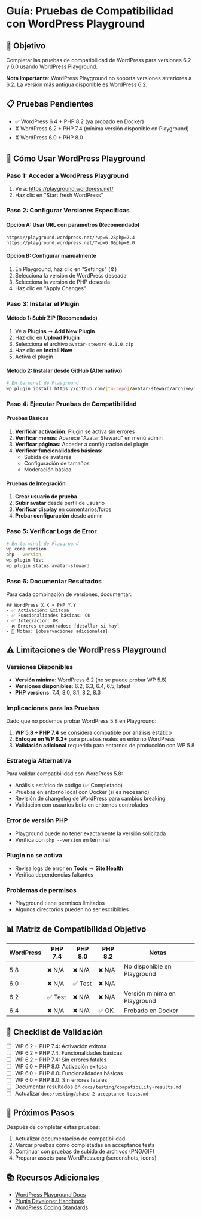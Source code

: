 # Guía: Pruebas de Compatibilidad con WordPress Playground

## 🎯 Objetivo
Completar las pruebas de compatibilidad de WordPress para versiones 6.2 y 6.0 usando WordPress Playground.

**Nota Importante**: WordPress Playground no soporta versiones anteriores a 6.2. La versión más antigua disponible es WordPress 6.2.

## 📋 Pruebas Pendientes
- ✅ WordPress 6.4 + PHP 8.2 (ya probado en Docker)
- ⏳ WordPress 6.2 + PHP 7.4 (mínima versión disponible en Playground)
- ⏳ WordPress 6.0 + PHP 8.0

## 🚀 Cómo Usar WordPress Playground

### Paso 1: Acceder a WordPress Playground
1. Ve a: https://playground.wordpress.net/
2. Haz clic en "Start fresh WordPress"

### Paso 2: Configurar Versiones Específicas

#### Opción A: Usar URL con parámetros (Recomendado)
```url
https://playground.wordpress.net/?wp=6.2&php=7.4
https://playground.wordpress.net/?wp=6.0&php=8.0
```

#### Opción B: Configurar manualmente
1. En Playground, haz clic en "Settings" (⚙️)
2. Selecciona la versión de WordPress deseada
3. Selecciona la versión de PHP deseada
4. Haz clic en "Apply Changes"

### Paso 3: Instalar el Plugin

#### Método 1: Subir ZIP (Recomendado)
1. Ve a **Plugins** → **Add New Plugin**
2. Haz clic en **Upload Plugin**
3. Selecciona el archivo `avatar-steward-0.1.0.zip`
4. Haz clic en **Install Now**
5. Activa el plugin

#### Método 2: Instalar desde GitHub (Alternativo)
```bash
# En terminal de Playground
wp plugin install https://github.com/[tu-repo]/avatar-steward/archive/main.zip --activate
```

### Paso 4: Ejecutar Pruebas de Compatibilidad

#### Pruebas Básicas
1. **Verificar activación**: Plugin se activa sin errores
2. **Verificar menús**: Aparece "Avatar Steward" en menú admin
3. **Verificar páginas**: Acceder a configuración del plugin
4. **Verificar funcionalidades básicas**:
   - Subida de avatares
   - Configuración de tamaños
   - Moderación básica

#### Pruebas de Integración
1. **Crear usuario de prueba**
2. **Subir avatar** desde perfil de usuario
3. **Verificar display** en comentarios/foros
4. **Probar configuración** desde admin

### Paso 5: Verificar Logs de Error
```bash
# En terminal de Playground
wp core version
php --version
wp plugin list
wp plugin status avatar-steward
```

### Paso 6: Documentar Resultados

Para cada combinación de versiones, documentar:

```
## WordPress X.X + PHP Y.Y
- ✅ Activación: Exitosa
- ✅ Funcionalidades básicas: OK
- ✅ Integración: OK
- ❌ Errores encontrados: [detallar si hay]
- 📝 Notas: [observaciones adicionales]
```

## ⚠️ Limitaciones de WordPress Playground

### Versiones Disponibles
- **Versión mínima**: WordPress 6.2 (no se puede probar WP 5.8)
- **Versiones disponibles**: 6.2, 6.3, 6.4, 6.5, latest
- **PHP versions**: 7.4, 8.0, 8.1, 8.2, 8.3

### Implicaciones para las Pruebas
Dado que no podemos probar WordPress 5.8 en Playground:
1. **WP 5.8 + PHP 7.4** se considera compatible por análisis estático
2. **Enfoque en WP 6.2+** para pruebas reales en entorno WordPress
3. **Validación adicional** requerida para entornos de producción con WP 5.8

### Estrategia Alternativa
Para validar compatibilidad con WordPress 5.8:
- Análisis estático de código (✅ Completado)
- Pruebas en entorno local con Docker (si es necesario)
- Revisión de changelog de WordPress para cambios breaking
- Validación con usuarios beta en entornos controlados

### Error de versión PHP
- Playground puede no tener exactamente la versión solicitada
- Verifica con `php --version` en terminal

### Plugin no se activa
- Revisa logs de error en **Tools** → **Site Health**
- Verifica dependencias faltantes

### Problemas de permisos
- Playground tiene permisos limitados
- Algunos directorios pueden no ser escribibles

## 📊 Matriz de Compatibilidad Objetivo

| WordPress | PHP 7.4 | PHP 8.0 | PHP 8.2 | Notas |
|-----------|---------|---------|---------|-------|
| 5.8      | ❌ N/A  | ❌ N/A  | ❌ N/A  | No disponible en Playground |
| 6.0      | ❌ N/A  | ✅ Test | ❌ N/A  | |
| 6.2      | ✅ Test | ❌ N/A  | ❌ N/A  | Versión mínima en Playground |
| 6.4      | ❌ N/A  | ❌ N/A  | ✅ OK   | Probado en Docker |

## 🎯 Checklist de Validación

- [ ] WP 6.2 + PHP 7.4: Activación exitosa
- [ ] WP 6.2 + PHP 7.4: Funcionalidades básicas
- [ ] WP 6.2 + PHP 7.4: Sin errores fatales
- [ ] WP 6.0 + PHP 8.0: Activación exitosa
- [ ] WP 6.0 + PHP 8.0: Funcionalidades básicas
- [ ] WP 6.0 + PHP 8.0: Sin errores fatales
- [ ] Documentar resultados en `docs/testing/compatibility-results.md`
- [ ] Actualizar `docs/testing/phase-2-acceptance-tests.md`

## 🚀 Próximos Pasos

Después de completar estas pruebas:
1. Actualizar documentación de compatibilidad
2. Marcar pruebas como completadas en acceptance tests
3. Continuar con pruebas de subida de archivos (PNG/GIF)
4. Preparar assets para WordPress.org (screenshots, icons)

## 📚 Recursos Adicionales

- [WordPress Playground Docs](https://wordpress.github.io/wordpress-playground/)
- [Plugin Developer Handbook](https://developer.wordpress.org/plugins/)
- [WordPress Coding Standards](https://developer.wordpress.org/coding-standards/wordpress-coding-standards/)

